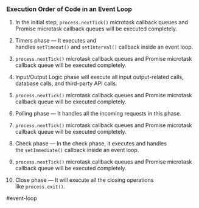 ### Execution Order of Code in an Event Loop

1.  In the initial step, `process.nextTick()` microtask callback queues and Promise microtask callback queues will be executed completely.
    
2.  Timers phase — It executes and handles `setTimeout()` and `setInterval()` callback inside an event loop.
    
3.  `process.nextTick()` microtask callback queues and Promise microtask callback queue will be executed completely.
    
4.  Input/Output Logic phase will execute all input output-related calls, database calls, and third-party API calls.
    
5.  `process.nextTick()` microtask callback queues and Promise microtask callback queue will be executed completely.
    
6.  Polling phase — It handles all the incoming requests in this phase.
    
7.  `process.nextTick()` microtask callback queues and Promise microtask callback queue will be executed completely.
    
8.  Check phase — In the check phase, it executes and handles the `setImmediate()` callback inside an event loop.
    
9.  `process.nextTick()` microtask callback queues and Promise microtask callback queue will be executed completely.
    
10.  Close phase — It will execute all the closing operations like `process.exit()`.

#event-loop 
